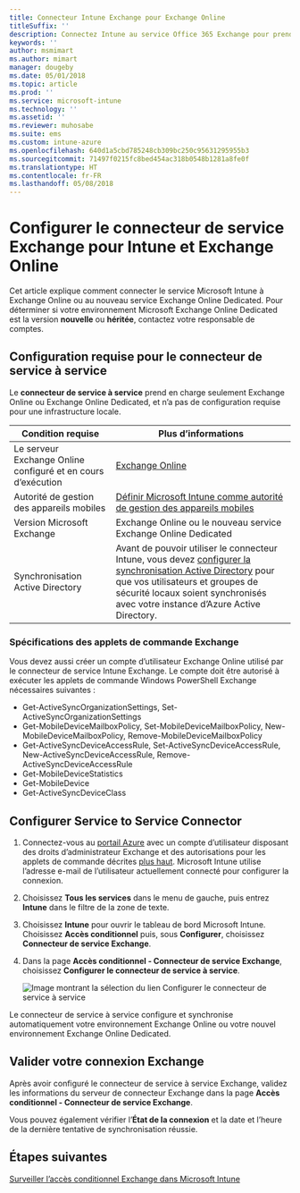 ```yaml
---
title: Connecteur Intune Exchange pour Exchange Online
titleSuffix: ''
description: Connectez Intune au service Office 365 Exchange pour prendre en charge la gestion des appareils mobiles via Exchange ActiveSync.
keywords: ''
author: msmimart
ms.author: mimart
manager: dougeby
ms.date: 05/01/2018
ms.topic: article
ms.prod: ''
ms.service: microsoft-intune
ms.technology: ''
ms.assetid: ''
ms.reviewer: muhosabe
ms.suite: ems
ms.custom: intune-azure
ms.openlocfilehash: 640d1a5cbd785248cb309bc250c95631295955b3
ms.sourcegitcommit: 71497f0215fc8bed454ac318b0548b1281a8fe0f
ms.translationtype: HT
ms.contentlocale: fr-FR
ms.lasthandoff: 05/08/2018
---
```

# <a name="configure-the-exchange-service-connector-for-intune-and-exchange-online"></a>Configurer le connecteur de service Exchange pour Intune et Exchange Online

Cet article explique comment connecter le service Microsoft Intune à Exchange Online ou au nouveau service Exchange Online Dedicated. Pour déterminer si votre environnement Microsoft Exchange Online Dedicated est la version **nouvelle** ou **héritée**, contactez votre responsable de comptes.

## <a name="service-to-service-connector-requirements"></a>Configuration requise pour le connecteur de service à service
Le **connecteur de service à service** prend en charge seulement Exchange Online ou Exchange Online Dedicated, et n’a pas de configuration requise pour une infrastructure locale.


|              Condition requise               |                                                                                                            Plus d’informations                                                                                                            |
|----------------------------------------|----------------------------------------------------------------------------------------------------------------------------------------------------------------------------------------------------------------------------------------|
| Le serveur Exchange Online configuré et en cours d’exécution |                                                                                 [Exchange Online](https://technet.microsoft.com/library/jj200580.aspx)                                                                                 |
|   Autorité de gestion des appareils mobiles   |                                                       [Définir Microsoft Intune comme autorité de gestion des appareils mobiles](mdm-authority-set.md)                                                       |
|       Version Microsoft Exchange       |                                                                                      Exchange Online ou le nouveau service Exchange Online Dedicated                                                                                      |
|    Synchronisation Active Directory    | Avant de pouvoir utiliser le connecteur Intune, vous devez [configurer la synchronisation Active Directory](/intune/users-add) pour que vos utilisateurs et groupes de sécurité locaux soient synchronisés avec votre instance d’Azure Active Directory. |

### <a name="exchange-cmdlet-requirements"></a>Spécifications des applets de commande Exchange

Vous devez aussi créer un compte d’utilisateur Exchange Online utilisé par le connecteur de service Intune Exchange. Le compte doit être autorisé à exécuter les applets de commande Windows PowerShell Exchange nécessaires suivantes :

 - Get-ActiveSyncOrganizationSettings, Set-ActiveSyncOrganizationSettings
 - Get-MobileDeviceMailboxPolicy, Set-MobileDeviceMailboxPolicy, New-MobileDeviceMailboxPolicy, Remove-MobileDeviceMailboxPolicy
 - Get-ActiveSyncDeviceAccessRule, Set-ActiveSyncDeviceAccessRule, New-ActiveSyncDeviceAccessRule, Remove-ActiveSyncDeviceAccessRule
 - Get-MobileDeviceStatistics
 - Get-MobileDevice
 - Get-ActiveSyncDeviceClass

## <a name="set-up-the-service-to-service-connector"></a>Configurer Service to Service Connector

1. Connectez-vous au [portail Azure](http://portal.azure.com) avec un compte d’utilisateur disposant des droits d’administrateur Exchange et des autorisations pour les applets de commande décrites [plus haut](#exchange-cmdlet-requirements). Microsoft Intune utilise l’adresse e-mail de l’utilisateur actuellement connecté pour configurer la connexion.

2. Choisissez **Tous les services** dans le menu de gauche, puis entrez **Intune** dans le filtre de la zone de texte.

3. Choisissez **Intune** pour ouvrir le tableau de bord Microsoft Intune. Choisissez **Accès conditionnel** puis, sous **Configurer**, choisissez **Connecteur de service Exchange**.

4.  Dans la page **Accès conditionnel - Connecteur de service Exchange**, choisissez **Configurer le connecteur de service à service**. 
   
     ![Image montrant la sélection du lien Configurer le connecteur de service à service](media/exchange_service_connector.png)

Le connecteur de service à service configure et synchronise automatiquement votre environnement Exchange Online ou votre nouvel environnement Exchange Online Dedicated.

## <a name="validate-your-exchange-connection"></a>Valider votre connexion Exchange

Après avoir configuré le connecteur de service à service Exchange, validez les informations du serveur de connecteur Exchange dans la page **Accès conditionnel - Connecteur de service Exchange**.

Vous pouvez également vérifier l’**État de la connexion** et la date et l’heure de la dernière tentative de synchronisation réussie.

## <a name="next-steps"></a>Étapes suivantes
[Surveiller l’accès conditionnel Exchange dans Microsoft Intune](conditional-access-exchange-monitor.md)